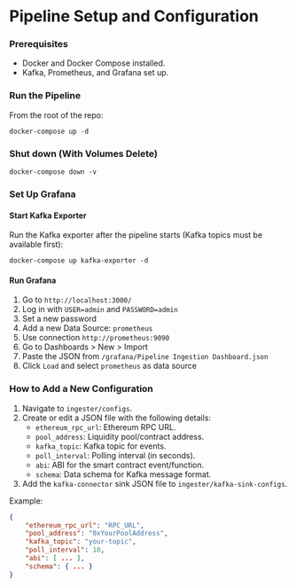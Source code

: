 # Pipeline Setup and Configuration

### Prerequisites

- Docker and Docker Compose installed.
- Kafka, Prometheus, and Grafana set up.

### Run the Pipeline 

From the root of the repo:

`docker-compose up -d`


### Shut down (With Volumes Delete)

`docker-compose down -v`


### Set Up Grafana

#### Start Kafka Exporter

Run the Kafka exporter after the pipeline starts (Kafka topics must be available first):

`docker-compose up kafka-exporter -d`


#### Run Grafana

1. Go to `http://localhost:3000/`
2. Log in with `USER=admin` and `PASSWORD=admin`
3. Set a new password
4. Add a new Data Source: `prometheus`
5. Use connection `http://prometheus:9090`
6. Go to Dashboards > New > Import
7. Paste the JSON from `/grafana/Pipeline Ingestion Dashboard.json`
8. Click `Load` and select `prometheus` as data source

### How to Add a New Configuration

1. Navigate to `ingester/configs`.
2. Create or edit a JSON file with the following details:
   - `ethereum_rpc_url`: Ethereum RPC URL.
   - `pool_address`: Liquidity pool/contract address.
   - `kafka_topic`: Kafka topic for events.
   - `poll_interval`: Polling interval (in seconds).
   - `abi`: ABI for the smart contract event/function.
   - `schema`: Data schema for Kafka message format.
3. Add the `kafka-connector` sink JSON file to `ingester/kafka-sink-configs`.

Example:

```json
{
    "ethereum_rpc_url": "RPC_URL",
    "pool_address": "0xYourPoolAddress",
    "kafka_topic": "your-topic",
    "poll_interval": 10,
    "abi": [ ... ],
    "schema": { ... }
}
